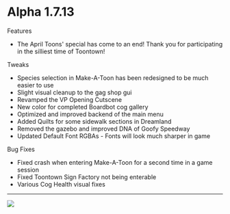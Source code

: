 Alpha 1.7.13
=======
Features
- The April Toons' special has come to an end! Thank you for participating in the silliest time of Toontown!

Tweaks
- Species selection in Make-A-Toon has been redesigned to be much easier to use
- Slight visual cleanup to the gag shop gui
- Revamped the VP Opening Cutscene
- New color for completed Boardbot cog gallery
- Optimized and improved backend of the main menu
- Added Quilts for some sidewalk sections in Dreamland
- Removed the gazebo and improved DNA of Goofy Speedway
- Updated Default Font RGBAs - Fonts will look much sharper in game

Bug Fixes
- Fixed crash when entering Make-A-Toon for a second time in a game session
- Fixed Toontown Sign Factory not being enterable
- Various Cog Health visual fixes

----

![](https://i.imgur.com/z11u5ha.png)
